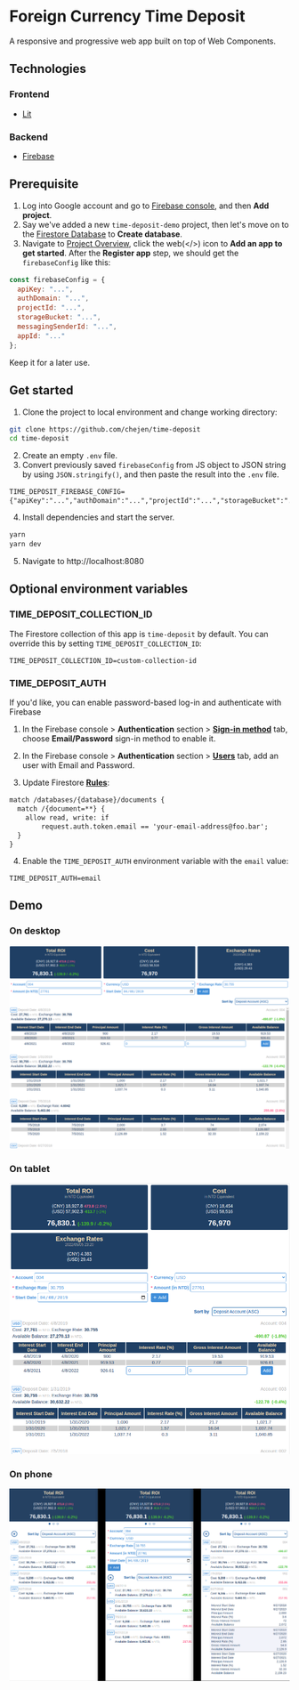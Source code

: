 # Foreign Currency Time Deposit
A responsive and progressive web app built on top of Web Components.

## Technologies

### Frontend
- [Lit](https://lit.dev/)

### Backend
- [Firebase](https://firebase.google.com/)

## Prerequisite
1. Log into Google account and go to [Firebase console](https://console.firebase.google.com/), and then **Add project**.
2. Say we've added a new `time-deposit-demo` project, then let's move on to the [Firestore Database](https://console.firebase.google.com/project/time-deposit-demo/firestore) to **Create database**.
3. Navigate to [Project Overview](https://console.firebase.google.com/project/time-deposit-demo/overview), click the web(</>) icon to **Add an app to get started**. After the **Register app** step, we should get the `firebaseConfig` like this:
```js
const firebaseConfig = {
  apiKey: "...",
  authDomain: "...",
  projectId: "...",
  storageBucket: "...",
  messagingSenderId: "...",
  appId: "..."
};
```
Keep it for a later use.

## Get started
1. Clone the project to local environment and change working directory:
```sh
git clone https://github.com/chejen/time-deposit
cd time-deposit
```
2. Create an empty `.env` file.
3. Convert previously saved `firebaseConfig` from JS object to JSON string by using `JSON.stringify()`, and then paste the result into the `.env` file.
```properties
TIME_DEPOSIT_FIREBASE_CONFIG={"apiKey":"...","authDomain":"...","projectId":"...","storageBucket":"...","messagingSenderId":"...","appId":"..."}
```
4. Install dependencies and start the server.
```sh
yarn
yarn dev
```
5. Navigate to http://localhost:8080


## Optional environment variables
### TIME_DEPOSIT_COLLECTION_ID
The Firestore collection of this app is `time-deposit` by default. You can override this by setting `TIME_DEPOSIT_COLLECTION_ID`:
```properties
TIME_DEPOSIT_COLLECTION_ID=custom-collection-id
```

### TIME_DEPOSIT_AUTH
If you'd like, you can enable password-based log-in and authenticate with Firebase
1. In the Firebase console > **Authentication** section > [**Sign-in method**](https://console.firebase.google.com/project/time-deposit-demo/authentication/providers) tab, choose **Email/Password** sign-in method to enable it.
2. In the Firebase console > **Authentication** section > [**Users**](https://console.firebase.google.com/project/time-deposit-demo/authentication/users) tab, add an user with Email and Password.

3. Update Firestore [**Rules**](https://console.firebase.google.com/project/automatic-time-deposit/firestore/rules):
```
match /databases/{database}/documents {
  match /{document=**} {
    allow read, write: if
        request.auth.token.email == 'your-email-address@foo.bar';
  }
}
```

4. Enable the `TIME_DEPOSIT_AUTH` environment variable with the `email` value:
```properties
TIME_DEPOSIT_AUTH=email
```

## Demo
### On desktop
![desktop](./demo/desktop.png)

### On tablet
![tablet](./demo/tablet.png)

### On phone
![phone](./demo/phone.png)
